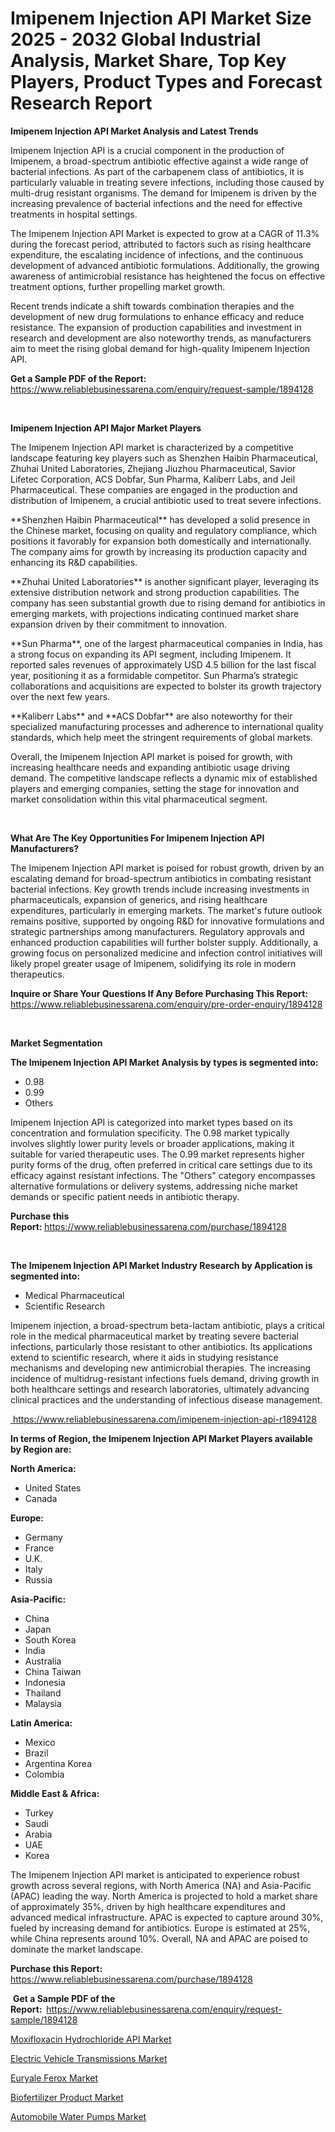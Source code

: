 <p><h1>Imipenem Injection API Market Size 2025 - 2032 Global Industrial Analysis, Market Share, Top Key Players, Product Types and Forecast Research Report</h1></p><p><strong>Imipenem Injection API Market Analysis and Latest Trends</strong></p>
<p><p>Imipenem Injection API is a crucial component in the production of Imipenem, a broad-spectrum antibiotic effective against a wide range of bacterial infections. As part of the carbapenem class of antibiotics, it is particularly valuable in treating severe infections, including those caused by multi-drug resistant organisms. The demand for Imipenem is driven by the increasing prevalence of bacterial infections and the need for effective treatments in hospital settings.</p><p>The Imipenem Injection API Market is expected to grow at a CAGR of 11.3% during the forecast period, attributed to factors such as rising healthcare expenditure, the escalating incidence of infections, and the continuous development of advanced antibiotic formulations. Additionally, the growing awareness of antimicrobial resistance has heightened the focus on effective treatment options, further propelling market growth. </p><p>Recent trends indicate a shift towards combination therapies and the development of new drug formulations to enhance efficacy and reduce resistance. The expansion of production capabilities and investment in research and development are also noteworthy trends, as manufacturers aim to meet the rising global demand for high-quality Imipenem Injection API.</p></p>
<p><strong>Get a Sample PDF of the Report:&nbsp;</strong> <a href="https://www.reliablebusinessarena.com/enquiry/request-sample/1894128?utm_campaign=1943&utm_medium=2&utm_source=Github&utm_content=ia&utm_term=04022025&utm_id=imipenem-injection-api">https://www.reliablebusinessarena.com/enquiry/request-sample/1894128</a></p>
<p>&nbsp;</p>
<p><strong>Imipenem Injection API Major Market Players</strong></p>
<p><p>The Imipenem Injection API market is characterized by a competitive landscape featuring key players such as Shenzhen Haibin Pharmaceutical, Zhuhai United Laboratories, Zhejiang Jiuzhou Pharmaceutical, Savior Lifetec Corporation, ACS Dobfar, Sun Pharma, Kaliberr Labs, and Jeil Pharmaceutical. These companies are engaged in the production and distribution of Imipenem, a crucial antibiotic used to treat severe infections.</p><p>**Shenzhen Haibin Pharmaceutical** has developed a solid presence in the Chinese market, focusing on quality and regulatory compliance, which positions it favorably for expansion both domestically and internationally. The company aims for growth by increasing its production capacity and enhancing its R&D capabilities.</p><p>**Zhuhai United Laboratories** is another significant player, leveraging its extensive distribution network and strong production capabilities. The company has seen substantial growth due to rising demand for antibiotics in emerging markets, with projections indicating continued market share expansion driven by their commitment to innovation.</p><p>**Sun Pharma**, one of the largest pharmaceutical companies in India, has a strong focus on expanding its API segment, including Imipenem. It reported sales revenues of approximately USD 4.5 billion for the last fiscal year, positioning it as a formidable competitor. Sun Pharma’s strategic collaborations and acquisitions are expected to bolster its growth trajectory over the next few years.</p><p>**Kaliberr Labs** and **ACS Dobfar** are also noteworthy for their specialized manufacturing processes and adherence to international quality standards, which help meet the stringent requirements of global markets.</p><p>Overall, the Imipenem Injection API market is poised for growth, with increasing healthcare needs and expanding antibiotic usage driving demand. The competitive landscape reflects a dynamic mix of established players and emerging companies, setting the stage for innovation and market consolidation within this vital pharmaceutical segment.</p></p>
<p>&nbsp;</p>
<p><strong>What Are The Key Opportunities For Imipenem Injection API Manufacturers?</strong></p>
<p><p>The Imipenem Injection API market is poised for robust growth, driven by an escalating demand for broad-spectrum antibiotics in combating resistant bacterial infections. Key growth trends include increasing investments in pharmaceuticals, expansion of generics, and rising healthcare expenditures, particularly in emerging markets. The market's future outlook remains positive, supported by ongoing R&D for innovative formulations and strategic partnerships among manufacturers. Regulatory approvals and enhanced production capabilities will further bolster supply. Additionally, a growing focus on personalized medicine and infection control initiatives will likely propel greater usage of Imipenem, solidifying its role in modern therapeutics.</p></p>
<p><strong>Inquire or Share Your Questions If Any Before Purchasing This Report:</strong> <a href="https://www.reliablebusinessarena.com/enquiry/pre-order-enquiry/1894128?utm_campaign=1943&utm_medium=2&utm_source=Github&utm_content=ia&utm_term=04022025&utm_id=imipenem-injection-api">https://www.reliablebusinessarena.com/enquiry/pre-order-enquiry/1894128</a></p>
<p>&nbsp;</p>
<p><strong>Market Segmentation</strong></p>
<p><strong>The Imipenem Injection API Market Analysis by types is segmented into:</strong></p>
<p><ul><li>0.98</li><li>0.99</li><li>Others</li></ul></p>
<p><p>Imipenem Injection API is categorized into market types based on its concentration and formulation specificity. The 0.98 market typically involves slightly lower purity levels or broader applications, making it suitable for varied therapeutic uses. The 0.99 market represents higher purity forms of the drug, often preferred in critical care settings due to its efficacy against resistant infections. The "Others" category encompasses alternative formulations or delivery systems, addressing niche market demands or specific patient needs in antibiotic therapy.</p></p>
<p><strong>Purchase this Report:&nbsp;</strong><a href="https://www.reliablebusinessarena.com/purchase/1894128?utm_campaign=1943&utm_medium=2&utm_source=Github&utm_content=ia&utm_term=04022025&utm_id=imipenem-injection-api">https://www.reliablebusinessarena.com/purchase/1894128</a></p>
<p>&nbsp;</p>
<p><strong>The Imipenem Injection API Market Industry Research by Application is segmented into:</strong></p>
<p><ul><li>Medical Pharmaceutical</li><li>Scientific Research</li></ul></p>
<p><p>Imipenem injection, a broad-spectrum beta-lactam antibiotic, plays a critical role in the medical pharmaceutical market by treating severe bacterial infections, particularly those resistant to other antibiotics. Its applications extend to scientific research, where it aids in studying resistance mechanisms and developing new antimicrobial therapies. The increasing incidence of multidrug-resistant infections fuels demand, driving growth in both healthcare settings and research laboratories, ultimately advancing clinical practices and the understanding of infectious disease management.</p></p>
<p><a href="https://www.reliablebusinessarena.com/imipenem-injection-api-r1894128?utm_campaign=1943&utm_medium=2&utm_source=Github&utm_content=ia&utm_term=04022025&utm_id=imipenem-injection-api">&nbsp;https://www.reliablebusinessarena.com/imipenem-injection-api-r1894128</a></p>
<p><strong>In terms of Region, the Imipenem Injection API Market Players available by Region are:</strong></p>
<p>
    <p> <strong> North America: </strong>
        <ul>
            <li>United States</li>
            <li>Canada</li>
        </ul>
        </p> 
    <p> <strong> Europe: </strong>
        <ul>
            <li>Germany</li>
            <li>France</li>
            <li>U.K.</li>
            <li>Italy</li>
            <li>Russia</li>
        </ul>
        </p> 
    <p> <strong> Asia-Pacific: </strong>
        <ul>
            <li>China</li>
            <li>Japan</li>
            <li>South Korea</li>
            <li>India</li>
            <li>Australia</li>
            <li>China Taiwan</li>
            <li>Indonesia</li>
            <li>Thailand</li>
            <li>Malaysia</li>
        </ul>
        </p> 
    <p> <strong> Latin America: </strong>
        <ul>
            <li>Mexico</li>
            <li>Brazil</li>
            <li>Argentina Korea</li>
            <li>Colombia</li>
        </ul>
        </p> 
    <p> <strong> Middle East & Africa: </strong>
        <ul>
            <li>Turkey</li>
            <li>Saudi</li>
            <li>Arabia</li>
            <li>UAE</li>
            <li>Korea</li>
        </ul>
    </p>
    </p>
<p><p>The Imipenem Injection API market is anticipated to experience robust growth across several regions, with North America (NA) and Asia-Pacific (APAC) leading the way. North America is projected to hold a market share of approximately 35%, driven by high healthcare expenditures and advanced medical infrastructure. APAC is expected to capture around 30%, fueled by increasing demand for antibiotics. Europe is estimated at 25%, while China represents around 10%. Overall, NA and APAC are poised to dominate the market landscape.</p></p>
<p><strong>Purchase this Report: </strong><a href="https://www.reliablebusinessarena.com/purchase/1894128?utm_campaign=1943&utm_medium=2&utm_source=Github&utm_content=ia&utm_term=04022025&utm_id=imipenem-injection-api">https://www.reliablebusinessarena.com/purchase/1894128</a></p>
<p>&nbsp;<strong>Get a Sample PDF of the Report:&nbsp;&nbsp;</strong><a href="https://www.reliablebusinessarena.com/enquiry/request-sample/1894128?utm_campaign=1943&utm_medium=2&utm_source=Github&utm_content=ia&utm_term=04022025&utm_id=imipenem-injection-api">https://www.reliablebusinessarena.com/enquiry/request-sample/1894128</a></p>
<p><strong></strong></p>
<p><p><a href="https://github.com/JakirUddin511/Market-Research-Report-List-1/blob/main/moxifloxacin-hydrochloride-api-market.md?utm_campaign=1943&utm_medium=2&utm_source=Github&utm_content=ia&utm_term=04022025&utm_id=imipenem-injection-api">Moxifloxacin Hydrochloride API Market</a></p><p><a href="https://www.linkedin.com/pulse/electric-vehicle-transmissions-market-size-share-analysis-2nstc?utm_campaign=1943&utm_medium=2&utm_source=Github&utm_content=ia&utm_term=04022025&utm_id=imipenem-injection-api">Electric Vehicle Transmissions Market</a></p><p><a href="https://www.linkedin.com/pulse/projected-growth-euryale-ferox-market-from-2032-2025-zah3e?utm_campaign=1943&utm_medium=2&utm_source=Github&utm_content=ia&utm_term=04022025&utm_id=imipenem-injection-api">Euryale Ferox Market</a></p><p><a href="https://www.linkedin.com/pulse/biofertilizer-product-market-analysis-anticipated-123-8fv7e?utm_campaign=1943&utm_medium=2&utm_source=Github&utm_content=ia&utm_term=04022025&utm_id=imipenem-injection-api">Biofertilizer Product Market</a></p><p><a href="https://www.linkedin.com/pulse/forecasting-growth-automobile-water-pumps-market-2025-2032-gtmcc?utm_campaign=1943&utm_medium=2&utm_source=Github&utm_content=ia&utm_term=04022025&utm_id=imipenem-injection-api">Automobile Water Pumps Market</a></p></p>